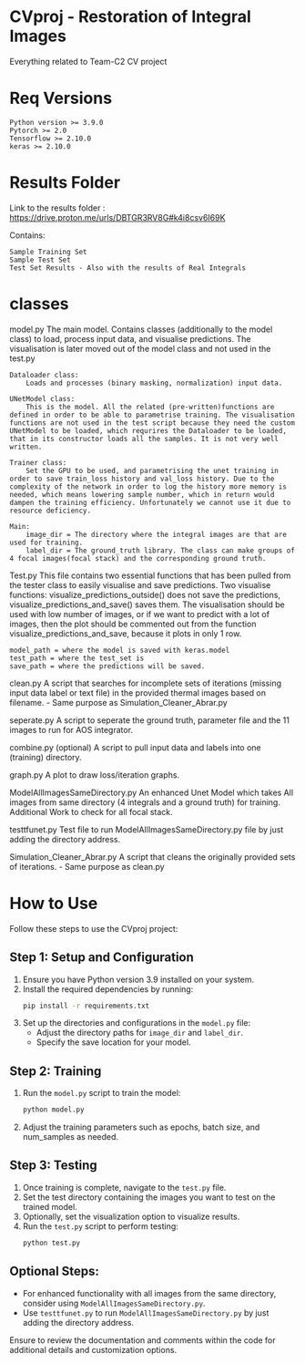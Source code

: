 # CVproj - Restoration of Integral Images
Everything related to Team-C2 CV project

# Req Versions
	Python version >= 3.9.0
	Pytorch >= 2.0
	Tensorflow >= 2.10.0 
	keras >= 2.10.0 	

# Results Folder
Link to the results folder : https://drive.proton.me/urls/DBTGR3RV8G#k4i8csv6I69K

Contains:

	Sample Training Set
 	Sample Test Set 
  	Test Set Results - Also with the results of Real Integrals 
# classes

model.py
	The main model. Contains classes (additionally to the model class) to load, process input data, and visualise predictions. The visualisation is later moved out of the model class and not used in the test.py
 
	Dataloader class:
		Loads and processes (binary masking, normalization) input data.
  
	UNetModel class:
		This is the model. All the related (pre-written)functions are defined in order to be able to parametrise training. The visualisation functions are not used in the test script because they need the custom UNetModel to be loaded, which requrires the Dataloader to be loaded, that in its constructor loads all the samples. It is not very well written.
  
	Trainer class:
		Set the GPU to be used, and parametrising the unet training in order to save train_loss history and val_loss history. Due to the complexity of the network in order to log the history more memory is needed, which means lowering sample number, which in return would dampen the training efficiency. Unfortunately we cannot use it due to resource deficiency.
  
	Main: 
		image_dir = The directory where the integral images are that are used for training.
		label_dir = The ground_truth library. The class can make groups of 4 focal images(focal stack) and the corresponding ground truth.

Test.py
	This file contains two essential functions that has been pulled from the tester class to easily visualise and save predictions. Two visualise functions: visualize_predictions_outside() does not save the predictions, visualize_predictions_and_save() saves them.
	The visualisation should be used with low number of images, or if we want to predict with a lot of images, then the plot should be commented out from the function visualize_predictions_and_save, because it plots in only 1 row.
	
 	model_path = where the model is saved with keras.model
	test_path = where the test_set is
	save_path = where the predictions will be saved.

clean.py
	A script that searches for incomplete sets of iterations (missing input data label or text file) in the provided thermal images based on filename. - Same purpose as Simulation_Cleaner_Abrar.py

seperate.py
	A script to seperate the ground truth, parameter file and the 11 images to run for AOS integrator. 

combine.py (optional)
	A script to pull input data and labels into one (training) directory.
	
graph.py
	A plot to draw loss/iteration graphs.
	
ModelAllImagesSameDirectory.py
	An enhanced Unet Model which takes All images from same directory (4 integrals and a ground truth) for training. Additional Work to check for all focal stack.
 
testtfunet.py
	Test file to run ModelAllImagesSameDirectory.py file by just adding the directory address. 
	
Simulation_Cleaner_Abrar.py
	A script that cleans the originally provided sets of iterations. - Same purpose as clean.py

# How to Use

Follow these steps to use the CVproj project:

## Step 1: Setup and Configuration

1. Ensure you have Python version 3.9 installed on your system.
2. Install the required dependencies by running:
    ```bash
    pip install -r requirements.txt
    ```
3. Set up the directories and configurations in the `model.py` file:
    - Adjust the directory paths for `image_dir` and `label_dir`.
    - Specify the save location for your model.

## Step 2: Training

1. Run the `model.py` script to train the model:
    ```bash
    python model.py
    ```
2. Adjust the training parameters such as epochs, batch size, and num_samples as needed.

## Step 3: Testing

1. Once training is complete, navigate to the `test.py` file.
2. Set the test directory containing the images you want to test on the trained model.
3. Optionally, set the visualization option to visualize results.
4. Run the `test.py` script to perform testing:
    ```bash
    python test.py
    ```

## Optional Steps:

- For enhanced functionality with all images from the same directory, consider using `ModelAllImagesSameDirectory.py`.
- Use `testtfunet.py` to run `ModelAllImagesSameDirectory.py` by just adding the directory address.

Ensure to review the documentation and comments within the code for additional details and customization options.

